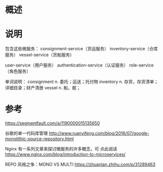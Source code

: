 # 概述


# 说明
包含这些微服务：
consignment-service（货运服务）
inventory-service（仓库服务）
vessel-service（货船服务）

user-service（用户服务）
authentication-service（认证服务）
role-service （角色服务）

单词说明：
  consignment n. 委托；运送；托付物
  inventory   n. 存货，存货清单；详细目录；财产清册
  vessel      n. 船，舰；

# 参考

https://segmentfault.com/a/1190000015135650

谷歌的单一代码库管理
http://www.ruanyifeng.com/blog/2016/07/google-monolithic-source-repository.html

Nginx 有一系列文章来探讨微服务的许多概念，可 点此阅读
https://www.nginx.com/blog/introduction-to-microservices/

REPO 风格之争：MONO VS MULTI
https://zhuanlan.zhihu.com/p/31289463
